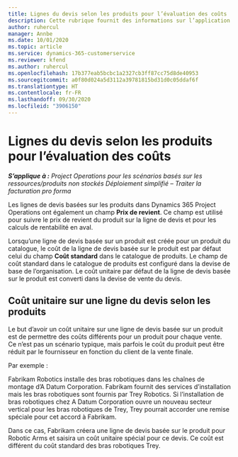 ```yaml
---
title: Lignes du devis selon les produits pour l’évaluation des coûts
description: Cette rubrique fournit des informations sur l’application d’un prix de revient à une ligne de devis basée sur un produit.
author: ruhercul
manager: Annbe
ms.date: 10/01/2020
ms.topic: article
ms.service: dynamics-365-customerservice
ms.reviewer: kfend
ms.author: ruhercul
ms.openlocfilehash: 17b377eab5bcbc1a2327cb3ff87cc75d8de40953
ms.sourcegitcommit: a0f80d024a5d3112a39781815bd31d0c05ddaf6f
ms.translationtype: HT
ms.contentlocale: fr-FR
ms.lasthandoff: 09/30/2020
ms.locfileid: "3906150"
---
```

# <a name="costing-product-based-quote-lines"></a>Lignes du devis selon les produits pour l’évaluation des coûts

_**S’applique à :** Project Operations pour les scénarios basés sur les ressources/produits non stockés Déploiement simplifié – Traiter la facturation pro forma_


Les lignes de devis basées sur les produits dans Dynamics 365 Project Operations ont également un champ **Prix de revient**. Ce champ est utilisé pour suivre le prix de revient du produit sur la ligne de devis et pour les calculs de rentabilité en aval.

Lorsqu’une ligne de devis basée sur un produit est créée pour un produit du catalogue, le coût de la ligne de devis basée sur le produit est par défaut celui du champ **Coût standard** dans le catalogue de produits. Le champ de coût standard dans le catalogue de produits est configuré dans la devise de base de l’organisation. Le coût unitaire par défaut de la ligne de devis basée sur le produit est converti dans la devise de vente du devis.

## <a name="unit-cost-on-a-product-based-quote-line"></a>Coût unitaire sur une ligne du devis selon les produits

Le but d’avoir un coût unitaire sur une ligne de devis basée sur un produit est de permettre des coûts différents pour un produit pour chaque vente. Ce n’est pas un scénario typique, mais parfois le coût du produit peut être réduit par le fournisseur en fonction du client de la vente finale.

Par exemple :

Fabrikam Robotics installe des bras robotiques dans les chaînes de montage d’A Datum Corporation. Fabrikam fournit des services d’installation mais les bras robotiques sont fournis par Trey Robotics. Si l’installation de bras robotiques chez A Datum Corporation ouvre un nouveau secteur vertical pour les bras robotiques de Trey, Trey pourrait accorder une remise spéciale pour cet accord à Fabrikam.

Dans ce cas, Fabrikam créera une ligne de devis basée sur le produit pour Robotic Arms et saisira un coût unitaire spécial pour ce devis. Ce coût est différent du coût standard des bras robotiques Trey.
